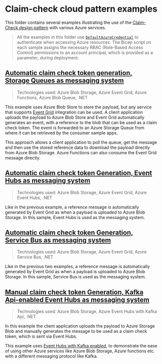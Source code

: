 # Claim-check cloud pattern examples

This folder contains several examples illustrating the use of the [Claim-Check design pattern](https://learn.microsoft.com/azure/architecture/patterns/claim-check) with various Azure services.

> All the examples in this folder use [`DefaultAzureCredential`](https://learn.microsoft.com/dotnet/azure/sdk/authentication/#defaultazurecredential) to authenticate when accessing Azure resources. The Bicep script on each sample assigns the necessary RBAC (Role-Based Access Control) permissions to an account principal, which is provided as a parameter, during deployment.

## [Automatic claim check token generation, Storage Queues as messaging system](./code-samples/sample-1/)

> Technologies used: Azure Blob Storage, Azure Event Grid, Azure Functions, Azure Blob Queue, .NET

This example uses Azure Blob Store to store the payload, but any service that supports [Event Grid](https://azure.microsoft.com/services/event-grid/) integration can be used. A client application uploads the payload to Azure Blob Store and Event Grid automatically generates an event, with a reference to the blob that can be used as a claim check token. The event is forwarded to an Azure Storage Queue from where it can be retrieved by the consumer sample apps.

This approach allows a client application to poll the queue, get the message and then use the stored reference data to download the payload directly from Azure Blob Storage. Azure Functions can also consume the Event Grid message directly.

## [Automatic claim check token Generation, Event Hubs as messaging system](./code-samples/sample-2/)

> Technologies used: Azure Blob Storage, Azure Event Grid, Azure Event Hubs, .NET

Like in the previous example, a reference message is automatically generated by Event Grid as when a payload is uploaded to Azure Blob Storage. In this sample, Event Hubs is used as the messaging system.

## [Automatic claim check token Generation, Service Bus as messaging system](./code-samples/sample-3/)

> Technologies used: Azure Blob Storage, Azure Event Grid, Azure Service Bus, .NET

Like in the previous two examples, a reference message is automatically generated by Event Grid as when a payload is uploaded to Azure Blob Storage. In this sample, Service Bus is used as the messaging system.

## [Manual claim check token Generation, Kafka Api-enabled Event Hubs as messaging system](./code-samples/sample-4/)

> Technologies used: Azure Blob Storage, Azure Event Hubs with Kafka Api, .NET

In this example the client application uploads the payload to Azure Storage Blob and manually generates the message to be used as a claim check token, which is sent via Event Hubs.

This example uses [Event Hubs with Kafka enabled](https://learn.microsoft.com/azure/event-hubs/event-hubs-create-kafka-enabled), to demonstrate the ease of using other Azure services like Azure Blob Storage, Azure functions etc. with a different messaging protocol like Kafka.
